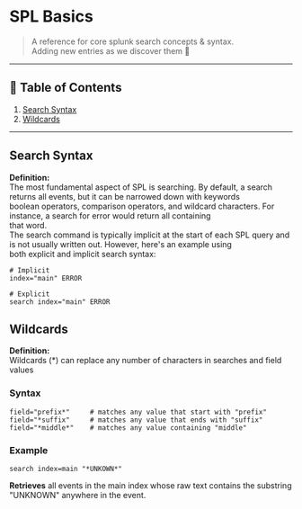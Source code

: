 # SPL Basics

> A reference for core splunk search concepts & syntax. <br>
> Adding new entries as we discover them 🔎

---

## 📝 Table of Contents
1. [Search Syntax](#search-syntax)
2. [Wildcards](#wildcards)

---

## Search Syntax

**Definition:**<br>
The most fundamental aspect of SPL is searching. By default, a search returns all events, but it can be narrowed down with keywords <br>
boolean operators, comparison operators, and wildcard characters. For instance, a search for error would return all containing <br>
that word. <br>
The search command is typically implicit at the start of each SPL query and is not usually written out. However, here's an example using <br>
both explicit and implicit search syntax: <br>

```spl
# Implicit
index="main" ERROR

# Explicit
search index="main" ERROR
```

## Wildcards

**Definition:**<br>
Wildcards (*) can replace any number of characters in searches and field values <br>

### Syntax <br>
```spl
field="prefix*"     # matches any value that start with "prefix"
field="*suffix"     # matches any value that ends with "suffix"
field="*middle*"    # matches any value containing "middle"
```
### Example <br>
```spl
search index=main "*UNKOWN*"
```
**Retrieves** all events in the main index whose raw text contains the substring "UNKNOWN" anywhere in the event. <br>
